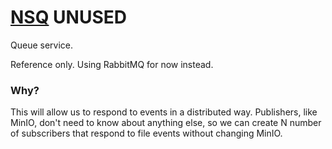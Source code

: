 # [NSQ](https://nsq.io/) UNUSED
Queue service.

Reference only. Using RabbitMQ for now instead.

### Why?
This will allow us to respond to events in a distributed way. Publishers, like MinIO, don't need to know about anything else, so we can create N number of subscribers that respond to file events without changing MinIO.
